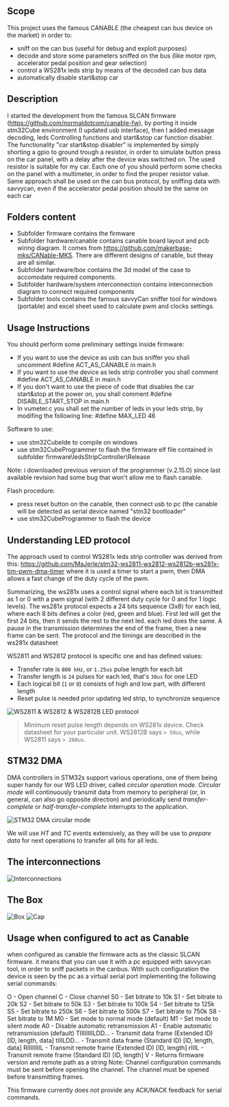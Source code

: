 ## Scope
This project uses the famous CANABLE (the cheapest can bus device on the market) in order to:
- sniff on the can bus (useful for debug and exploit purposes)
- decode and store some parameters sniffed on the bus (like motor rpm, accelerator pedal position and gear selection)
- control a WS281x leds strip by means of the decoded can bus data
- automatically disable start&stop car 
## Description
I started the development from the famous SLCAN firmware (https://github.com/normaldotcom/canable-fw), by porting it inside stm32Cube environment (I updated usb interface), then I added message decoding, leds Controlling functions and start&stop car function disabler.
The functionality "car start&stop disabler" is implemented by simply shorting a gpio to ground trough a resistor, in order to simulate button press on the car panel, with a delay after the device was switched on. The used resistor is suitable for my car. 
Each one of you should perform some checks on the panel with a multimeter, in order to find the proper resistor value. Same approach shall be used on the can bus protocol, by sniffing data with savvycan, even if the accelerator pedal position should be the same on each car
## Folders content
- Subfolder firmware contains the firmware
- Subfolder hardware/canable contains canable board layout and pcb wiring diagram. It comes from https://github.com/makerbase-mks/CANable-MKS. There are different designs of canable, but theay are all similar.
- Subfolder hardware/box contains the 3d model of the case to accomodate required components.
- Subfolder hardware/system interconnection contains interconnection diagram to connect required components
- Subfolder tools contains the famous savvyCan sniffer tool for windows (portable) and excel sheet used to calculate pwm and clocks settings.
## Usage Instructions
You should perform some preliminary settings inside firmware:
- If you want to use the device as usb can bus sniffer you shall uncomment #define ACT_AS_CANABLE in main.h
- If you want to use the device as leds strip controller you shall comment #define ACT_AS_CANABLE in main.h
- If you don't want to use the piece of code that disables the car start&stop at the power on, you shall comment #define DISABLE_START_STOP in main.h
- In vumeter.c you shall set the number of leds in your leds strip, by modifing the following line: #define MAX_LED 46

Software to use:
- use stm32CubeIde to compile on windows
- use stm32CubeProgrammer to flash the firmware elf file contained in subfolder firmware\ledsStripController\Release 

Note: i downloaded previous version of the programmer (v.2.15.0) since last available revision had some bug that won't allow me to flash canable.

Flash procedure:
- press reset button on the canable, then connect usb to pc (the canable will be detected as serial device named "stm32 bootloader"
- use stm32CubeProgrammer to flash the device


## Understanding LED protocol

The approach used to control WS281x leds strip controller was derived from this: https://github.com/MaJerle/stm32-ws2811-ws2812-ws2812b-ws281x-tim-pwm-dma-timer where it is used a timer to start a pwm, then DMA allows a fast change of the duty cycle of the pwm.

Summarizing, the ws281x uses a control signal where each bit is transmitted as 1 or 0 with a pwm signal (with 2 different duty cycle for 0 and for 1 logic levels).
The ws281x protocol expects a 24 bits sequence (3x8) for each led, where each 8 bits defines a color (red, green and blue). 
First led will get the first 24 bits, then it sends the rest to the next led. each led does the same.
A pause in the transmission determines the end of the frame, then a new frame can be sent.
The protocol and the timings are described in the ws281x datasheet

WS2811 and WS2812 protocol is specific one and has defined values:

- Transfer rate is `800 kHz`, or `1.25us` pulse length for each bit
- Transfer length is `24` pulses for each led, that's `30us` for one LED
- Each logical bit (`1` or `0`) consists of high and low part, with different length
- Reset pulse is needed prior updating led strip, to synchronize sequence

![WS2811 & WS2812 & WS2812B LED protocol](https://raw.githubusercontent.com/MaJerle/stm32-ws2812b-tim-pwm-dma/master/docs/ws-protocol.svg?sanitize=true)

> Minimum reset pulse length depends on WS281x device. Check datasheet for your particular unit. WS2812B says `> 50us`, while WS2811 says `> 280us`.

## STM32 DMA

DMA controllers in STM32s support various operations, one of them being super handy for our WS LED driver, called *circular operation mode*.
*Circular mode* will continuously transmit data from memory to peripheral (or, in general, can also go opposite direction) and periodically send *transfer-complete* or *half-transfer-complete* interrupts to the application.

![STM32 DMA circular mode](https://raw.githubusercontent.com/MaJerle/stm32-ws2812b-tim-pwm-dma/master/docs/stm32-dma-circular.svg?sanitize=true)

We will use *HT* and *TC* events extensively, as they will be use to *prepare data* for next operations to transfer all bits for all leds.

## The interconnections
![Interconnections](https://github.com/gaucho1978/CANableAndLedsStripController/blob/master/hardware/system_interconnection/SCHEMA_DI_INTERCONNESSIONE.png)

## The Box
![Box](https://github.com/gaucho1978/CANableAndLedsStripController/blob/master/hardware/box/box.png)
![Cap](https://github.com/gaucho1978/CANableAndLedsStripController/blob/master/hardware/box/cap.png)

## Usage when configured to act as Canable
when configured as canable the firmware acts as the classic SLCAN firmware. it means that you can use it with a pc equipped with savvycan tool, in order to sniff packets in the canbus. 
With such configuration the device is seen by the pc as a virtual serial port implementing the following serial commands:

O - Open channel
C - Close channel
S0 - Set bitrate to 10k
S1 - Set bitrate to 20k
S2 - Set bitrate to 50k
S3 - Set bitrate to 100k
S4 - Set bitrate to 125k
S5 - Set bitrate to 250k
S6 - Set bitrate to 500k
S7 - Set bitrate to 750k
S8 - Set bitrate to 1M
M0 - Set mode to normal mode (default)
M1 - Set mode to silent mode
A0 - Disable automatic retransmission
A1 - Enable automatic retransmission (default)
TIIIIIIIILDD... - Transmit data frame (Extended ID) [ID, length, data]
tIIILDD... - Transmit data frame (Standard ID) [ID, length, data]
RIIIIIIIIL - Transmit remote frame (Extended ID) [ID, length]
rIIIL - Transmit remote frame (Standard ID) [ID, length]
V - Returns firmware version and remote path as a string
Note: Channel configuration commands must be sent before opening the channel. The channel must be opened before transmitting frames.

This firmware currently does not provide any ACK/NACK feedback for serial commands.


